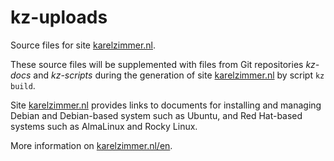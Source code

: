 <!--
###############################################################################
# SPDX-FileComment: Readme for repository kz-uploads
#
# SPDX-FileCopyrightText: Karel Zimmer <info@karelzimmer.nl>
# SPDX-License-Identifier: CC0-1.0
###############################################################################
-->

# kz-uploads

Source files for site [karelzimmer.nl](https://karelzimmer.nl).

These source files will be supplemented with files from Git repositories *kz-docs* and *kz-scripts* during the generation of site [karelzimmer.nl](https://karelzimmer.nl) by script `kz build`.

Site [karelzimmer.nl](https://karelzimmer.nl) provides links to documents for installing and managing Debian and Debian-based system such as Ubuntu, and Red Hat-based systems such as AlmaLinux and Rocky Linux.

More information on [karelzimmer.nl/en](https://karelzimmer.nl/en).
